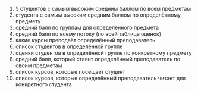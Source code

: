 1.  5 студентов с самым высоким средним баллом по всем предметам
2.  студента с самым высоким средним баллом по определённому предмету
3.  средний балл по группам для определённого предмета
4.  средний балл по всему потоку (по всей таблице оценок)
5.  какие курсы преподаёт определённый преподаватель
6.  список студентов в определённой группе
7.  оценки студентов в определённой группе по конкретному предмету
8.  средний балл, который ставит определённый преподаватель по своим предметам
9.  список курсов, которые посещает студент
10.  список курсов, которые определённый преподаватель читает для конкретного студента